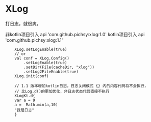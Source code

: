 # XLog

打日志，就很爽，

非kotlin项目引入
api 'com.github.pichsy:xlog:1.0'
kotlin项目引入
api 'com.github.pichsy:xlog:1.1'

```
    XLog.setLogEnable(true)
    // or
    val conf = XLog.Config()
        .setLogEnable(true)
        .setDir(File(cacheDir, "xlog"))
        .setLog2FileEnable(true)
    XLog.init(conf)
    
    // 1.1 版本增加kotlin日志，日志关闭模式 {} 内的内容代码将不会执行，
    // 比Log.d()的更加优化，非日志状态代码直接不执行
    XLogKt.d{ 
    var a = 9
    a =  Math.min(a,10)
    "我是日志" 
    }
    
```





